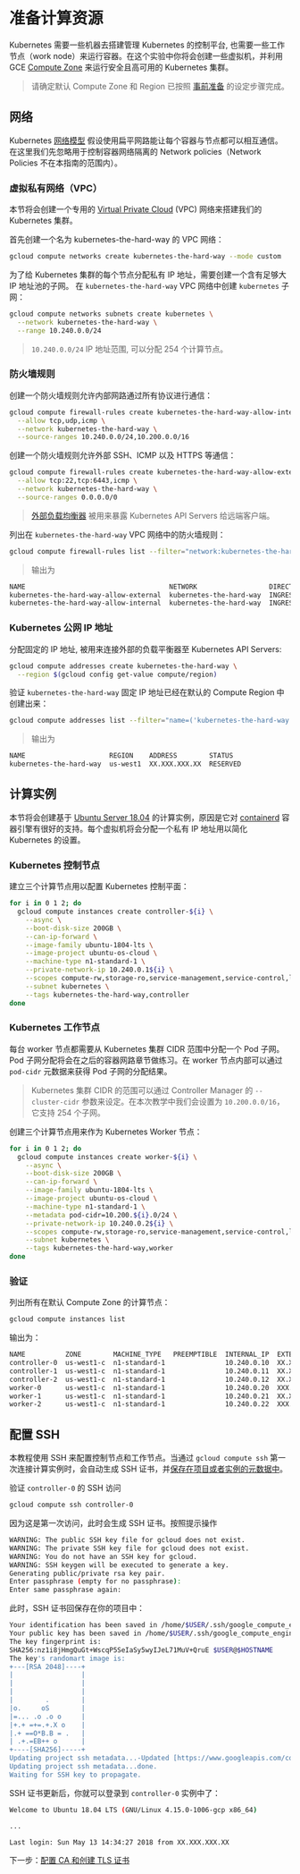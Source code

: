 # 准备计算资源

Kubernetes 需要一些机器去搭建管理 Kubernetes 的控制平台, 也需要一些工作节点（work node）来运行容器。在这个实验中你将会创建一些虚拟机，并利用 GCE [Compute Zone](https://cloud.google.com/compute/docs/regions-zones/regions-zones) 来运行安全且高可用的 Kubernetes 集群。

> 请确定默认 Compute Zone 和 Region 已按照 [事前准备](01-prerequisites.md#set-a-default-compute-region-and-zone) 的设定步骤完成。

## 网络

Kubernetes [网络模型](https://kubernetes.io/docs/concepts/cluster-administration/networking/#kubernetes-model) 假设使用扁平网路能让每个容器与节点都可以相互通信。 在这里我们先忽略用于控制容器网络隔离的 Network policies（Network Policies 不在本指南的范围内）。

### 虚拟私有网络（VPC）

本节将会创建一个专用的 [Virtual Private Cloud](https://cloud.google.com/compute/docs/networks-and-firewalls#networks) (VPC) 网络来搭建我们的 Kubernetes 集群。

首先创建一个名为 kubernetes-the-hard-way 的 VPC 网络：

```sh
gcloud compute networks create kubernetes-the-hard-way --mode custom
```

为了给 Kubernetes 集群的每个节点分配私有 IP 地址，需要创建一个含有足够大 IP 地址池的子网。 在 `kubernetes-the-hard-way` VPC 网络中创建 `kubernetes` 子网：

```sh
gcloud compute networks subnets create kubernetes \
  --network kubernetes-the-hard-way \
  --range 10.240.0.0/24
```

> `10.240.0.0/24` IP 地址范围, 可以分配 254 个计算节点。

### 防火墙规则

创建一个防火墙规则允许内部网路通过所有协议进行通信：

```sh
gcloud compute firewall-rules create kubernetes-the-hard-way-allow-internal \
  --allow tcp,udp,icmp \
  --network kubernetes-the-hard-way \
  --source-ranges 10.240.0.0/24,10.200.0.0/16
```

创建一个防火墙规则允许外部 SSH、ICMP 以及 HTTPS 等通信：

```sh
gcloud compute firewall-rules create kubernetes-the-hard-way-allow-external \
  --allow tcp:22,tcp:6443,icmp \
  --network kubernetes-the-hard-way \
  --source-ranges 0.0.0.0/0
```

>  [外部负载均衡器](https://cloud.google.com/compute/docs/load-balancing/network/) 被用来暴露 Kubernetes API Servers 给远端客户端。

列出在 `kubernetes-the-hard-way` VPC 网络中的防火墙规则：

```sh
gcloud compute firewall-rules list --filter="network:kubernetes-the-hard-way"
```

> 输出为

```sh
NAME                                    NETWORK                  DIRECTION  PRIORITY  ALLOW                 DENY
kubernetes-the-hard-way-allow-external  kubernetes-the-hard-way  INGRESS    1000      tcp:22,tcp:6443,icmp
kubernetes-the-hard-way-allow-internal  kubernetes-the-hard-way  INGRESS    1000      tcp,udp,icmp
```

### Kubernetes 公网 IP 地址

分配固定的 IP 地址, 被用来连接外部的负载平衡器至 Kubernetes API Servers:

```sh
gcloud compute addresses create kubernetes-the-hard-way \
  --region $(gcloud config get-value compute/region)
```

验证 `kubernetes-the-hard-way` 固定 IP 地址已经在默认的 Compute Region 中创建出来：

```sh
gcloud compute addresses list --filter="name=('kubernetes-the-hard-way')"
```

> 输出为

```sh
NAME                     REGION    ADDRESS        STATUS
kubernetes-the-hard-way  us-west1  XX.XXX.XXX.XX  RESERVED
```

## 计算实例

本节将会创建基于 [Ubuntu Server 18.04](https://www.ubuntu.com/server) 的计算实例，原因是它对 [containerd](https://github.com/containerd/containerd) 容器引擎有很好的支持。每个虚拟机将会分配一个私有 IP 地址用以简化 Kubernetes 的设置。

### Kubernetes 控制节点

建立三个计算节点用以配置 Kubernetes 控制平面：

```sh
for i in 0 1 2; do
  gcloud compute instances create controller-${i} \
    --async \
    --boot-disk-size 200GB \
    --can-ip-forward \
    --image-family ubuntu-1804-lts \
    --image-project ubuntu-os-cloud \
    --machine-type n1-standard-1 \
    --private-network-ip 10.240.0.1${i} \
    --scopes compute-rw,storage-ro,service-management,service-control,logging-write,monitoring \
    --subnet kubernetes \
    --tags kubernetes-the-hard-way,controller
done
```

### Kubernetes 工作节点

每台 worker 节点都需要从 Kubernetes 集群 CIDR 范围中分配一个 Pod 子网。 Pod 子网分配将会在之后的容器网路章节做练习。在 worker 节点内部可以通过 `pod-cidr` 元数据来获得 Pod 子网的分配结果。

> Kubernetes 集群 CIDR 的范围可以通过 Controller Manager 的 `--cluster-cidr` 参数来设定。在本次教学中我们会设置为 `10.200.0.0/16`，它支持 254 个子网。

创建三个计算节点用来作为 Kubernetes Worker 节点：

```sh
for i in 0 1 2; do
  gcloud compute instances create worker-${i} \
    --async \
    --boot-disk-size 200GB \
    --can-ip-forward \
    --image-family ubuntu-1804-lts \
    --image-project ubuntu-os-cloud \
    --machine-type n1-standard-1 \
    --metadata pod-cidr=10.200.${i}.0/24 \
    --private-network-ip 10.240.0.2${i} \
    --scopes compute-rw,storage-ro,service-management,service-control,logging-write,monitoring \
    --subnet kubernetes \
    --tags kubernetes-the-hard-way,worker
done
```

### 验证

列出所有在默认 Compute Zone 的计算节点：

```sh
gcloud compute instances list
```

输出为：

```sh
NAME          ZONE        MACHINE_TYPE   PREEMPTIBLE  INTERNAL_IP  EXTERNAL_IP     STATUS
controller-0  us-west1-c  n1-standard-1               10.240.0.10  XX.XXX.XXX.XXX  RUNNING
controller-1  us-west1-c  n1-standard-1               10.240.0.11  XX.XXX.X.XX     RUNNING
controller-2  us-west1-c  n1-standard-1               10.240.0.12  XX.XXX.XXX.XX   RUNNING
worker-0      us-west1-c  n1-standard-1               10.240.0.20  XXX.XXX.XXX.XX  RUNNING
worker-1      us-west1-c  n1-standard-1               10.240.0.21  XX.XXX.XX.XXX   RUNNING
worker-2      us-west1-c  n1-standard-1               10.240.0.22  XXX.XXX.XX.XX   RUNNING
```

## 配置 SSH

本教程使用 SSH 来配置控制节点和工作节点。当通过 `gcloud compute ssh` 第一次连接计算实例时，会自动生成 SSH 证书，并[保存在项目或者实例的元数据中](https://cloud.google.com/compute/docs/instances/connecting-to-instance)。

验证 `controller-0` 的 SSH 访问

```sh
gcloud compute ssh controller-0
```

因为这是第一次访问，此时会生成 SSH 证书。按照提示操作

```sh
WARNING: The public SSH key file for gcloud does not exist.
WARNING: The private SSH key file for gcloud does not exist.
WARNING: You do not have an SSH key for gcloud.
WARNING: SSH keygen will be executed to generate a key.
Generating public/private rsa key pair.
Enter passphrase (empty for no passphrase):
Enter same passphrase again:
```

此时，SSH 证书回保存在你的项目中：

```sh
Your identification has been saved in /home/$USER/.ssh/google_compute_engine.
Your public key has been saved in /home/$USER/.ssh/google_compute_engine.pub.
The key fingerprint is:
SHA256:nz1i8jHmgQuGt+WscqP5SeIaSy5wyIJeL71MuV+QruE $USER@$HOSTNAME
The key's randomart image is:
+---[RSA 2048]----+
|                 |
|                 |
|                 |
|        .        |
|o.     oS        |
|=... .o .o o     |
|+.+ =+=.+.X o    |
|.+ ==O*B.B = .   |
| .+.=EB++ o      |
+----[SHA256]-----+
Updating project ssh metadata...-Updated [https://www.googleapis.com/compute/v1/projects/$PROJECT_ID].
Updating project ssh metadata...done.
Waiting for SSH key to propagate.
```

SSH 证书更新后，你就可以登录到 `controller-0` 实例中了：

```sh
Welcome to Ubuntu 18.04 LTS (GNU/Linux 4.15.0-1006-gcp x86_64)

...

Last login: Sun May 13 14:34:27 2018 from XX.XXX.XXX.XX
```

下一步：[配置 CA 和创建 TLS 证书](04-certificate-authority.md)
